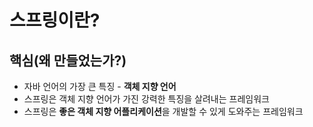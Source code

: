 # 스프링이란?

## 핵심(왜 만들었는가?)

- 자바 언어의 가장 큰 특징 - **객체 지향 언어**
- 스프링은 객체 지향 언어가 가진 강력한 특징을 살려내는 프레임워크
- 스프링은 **좋은 객체 지향 어플리케이션**을 개발할 수 있게 도와주는 프레임워크
